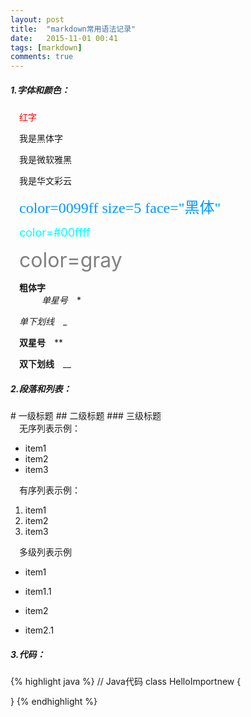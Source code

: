 ```yaml
---
layout: post
title:  "markdown常用语法记录"
date:   2015-11-01 00:41
tags: [markdown]
comments: true
---
```

<H5> 1.字体和颜色：</H5>

　<font color=red>红字</font>

　<font face="黑体">我是黑体字</font>

　<font face="微软雅黑">我是微软雅黑</font>

　<font face="STCAIYUN">我是华文彩云</font>
　
　<!--more-->

　<font color=0099ff size=5 face="黑体">color=0099ff size=5 face="黑体"</font>

　<font color=#00ffff size=4>color=#00ffff</font>

　<font color=gray size=6>color=gray</font>

　<b>粗体字</b>   
　 　 
　*单星号*　<a>*</a>

　_单下划线_　<a>_</a>

　**双星号**　<a>**</a>

　__双下划线__　<a>__</a>

<H5> 2.段落和列表：</H5>
# 一级标题
## 二级标题
### 三级标题
　
　<br/>　无序列表示例：

* item1
* item2
* item3

　有序列表示例：

1. item1
1. item2
1. item3

　多级列表示例

* item1
+ item1.1
* item2
+ item2.1

<H5> 3.代码：</H5>

{% highlight java %}
// Java代码
class HelloImportnew {

}
{% endhighlight %}









